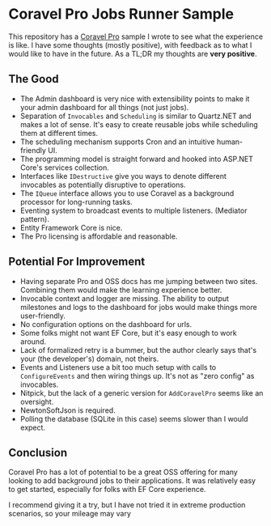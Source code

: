 # Coravel Pro Jobs Runner Sample

This repository has a [Coravel Pro](https://www.pro.coravel.net/) sample I wrote to see what the experience is like. I have some thoughts (mostly positive), with feedback as to what I would like to have in the future. As a TL;DR my thoughts are **very positive**.

## The Good

- The Admin dashboard is very nice with extensibility points to make it your admin dashboard for all things (not just jobs).
- Separation of `Invocables` and `Scheduling` is similar to Quartz.NET and makes a lot of sense. It's easy to create reusable jobs while scheduling them at different times.
- The scheduling mechanism supports Cron and an intuitive human-friendly UI. 
- The programming model is straight forward and hooked into ASP.NET Core's services collection.
- Interfaces like `IDestructive` give you ways to denote different invocables as potentially disruptive to operations.
- The `IQueue` interface allows you to use Coravel as a background processor for long-running tasks.
- Eventing system to broadcast events to multiple listeners. (Mediator pattern).
- Entity Framework Core is nice.
- The Pro licensing is affordable and reasonable.

## Potential For Improvement

- Having separate Pro and OSS docs has me jumping between two sites. Combining them would make the learning experience better.
- Invocable context and logger are missing. The ability to output milestones and logs to the dashboard for jobs would make things more user-friendly.
- No configuration options on the dashboard for urls.
- Some folks might not want EF Core, but it's easy enough to work around.
- Lack of formalized retry is a bummer, but the author clearly says that's your (the developer's) domain, not theirs.
- Events and Listeners use a bit too much setup with calls to `ConfigureEvents` and then wiring things up. It's not as "zero config" as invocables.
- Nitpick, but the lack of a generic version for `AddCoravelPro` seems like an oversight.
- NewtonSoftJson is required.
- Polling the database (SQLite in this case) seems slower than I would expect.

## Conclusion

Coravel Pro has a lot of potential to be a great OSS offering for many looking to add background jobs to their applications. It was relatively easy to get started, especially for folks with EF Core experience.

I recommend giving it a try, but I have not tried it in extreme production scenarios, so your mileage may vary